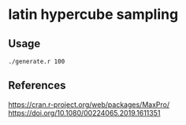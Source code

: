 # latin hypercube sampling

## Usage

	./generate.r 100


## References

https://cran.r-project.org/web/packages/MaxPro/
https://doi.org/10.1080/00224065.2019.1611351

